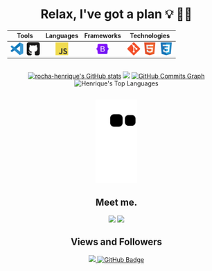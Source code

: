 <h1 align='center'>Relax, I've got a plan 💡 👨‍💻</h1>

<div id='lojc' align="center">

          
| Tools  | Languages | Frameworks  | Technologies |   
|---|---|---|---|
|<div id='lojc' align="center"><img src="https://github.com/devicons/devicon/blob/master/icons/vscode/vscode-original.svg" title="" alt="J" width="30" height="30"/>&nbsp;&nbsp;<img src="https://github.com/MateusHoffman/MateusHoffman/blob/main/img/GitHub.svg" class="devicon-github-original" title="" alt="J" width="30" height="30" background-color="white"/></div>|<div id='lojc' align="center"><img src="https://github.com/devicons/devicon/blob/master/icons/javascript/javascript-original.svg" title="" alt="J" width="30" height="30"/></div>|<div id='lojc' align="center"><img src="https://github.com/devicons/devicon/blob/master/icons/bootstrap/bootstrap-original.svg" title="" alt="J" width="30" height="30"/></div>|<div id='lojc' align="center"><img src="https://github.com/devicons/devicon/blob/master/icons/git/git-original.svg" title="" alt="J" width="30" height="30"/>&nbsp;&nbsp;<img src="https://github.com/devicons/devicon/blob/master/icons/html5/html5-original.svg" title="" alt="J" width="30" height="30"/>&nbsp;&nbsp;<img src="https://github.com/devicons/devicon/blob/master/icons/css3/css3-original.svg" title="" alt="J" width="30" height="30"/></div></div>| 

##

<div align='center'>
<a href="http://www.github.com/rocha-henrique"><img src="https://github-readme-stats.vercel.app/api?username=rocha-henrique&show_icons=true&hide=&count_private=true&title_color=facc15&text_color=facc15&icon_color=f97316&bg_color=000000&hide_border=true&show_icons=true" alt="rocha-henrique's GitHub stats" /></a>
<a href="http://www.github.com/rocha-henrique"><img src="https://github-readme-streak-stats.herokuapp.com/?user=rocha-henrique&stroke=facc15&background=000000&ring=facc15&fire=facc15&currStreakNum=facc15&currStreakLabel=facc15&sideNums=facc15&sideLabels=facc15&dates=facc15&hide_border=true" /></a>
<a href="http://www.github.com/rocha-henrique"><img src="https://activity-graph.herokuapp.com/graph?username=rocha-henrique&bg_color=000000&color=facc15&line=f97316&point=facc15&area_color=000000&area=true&hide_border=true&custom_title=GitHub%20Commits%20Graph" alt="GitHub Commits Graph" /></a>
<img height="165em" alt="Henrique's Top Languages" src="https://github-readme-stats.vercel.app/api/top-langs/?username=rocha-henrique&langs_count=8&count_private=true&layout=compact&theme=highcontrast&hide_border=true&custom_title=GitHub%20Commits%20Graph"/></a>
</div>

##

![Snake animation](https://github.com/rocha-henrique/rocha-henrique/blob/output/github-contribution-grid-snake.svg)

## Meet me.
  
<div align="center">  
  <a href="https://www.instagram.com/henrique.rocha_/" target="_blank"><img src="https://img.shields.io/badge/-Instagram-%23E4405F?style=for-the-badge&logo=instagram&logoColor=white" target="_blank"></a> <a href="https://www.linkedin.com/in/henrique-rocha-394295161/" target="_blank"><img src="https://img.shields.io/badge/-LinkedIn-%230077B5?style=for-the-badge&logo=linkedin&logoColor=white" target="_blank"></a> 
</div> 

## Views and Followers
<div align="center">
	<a href="https://github.com/Meghna-DAS/github-profile-views-counter"><img src="https://komarev.com/ghpvc/?username=rocha-henrique">
	</a><a href="https://github.com/rocha-henrique?tab=followers"><img src="https://img.shields.io/github/followers/rocha-henrique?label=Followers&style=social" alt="GitHub Badge"></a>
</div> 


